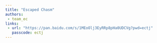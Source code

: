 ```yaml
---
title: "Escaped Chasm"
authors:
 - team_ec
links:
 - url: "https://pan.baidu.com/s/1MEoOlj3EyRRp8pHa0UDCVg?pwd=ectj"
   passcode: ectj
---
```

